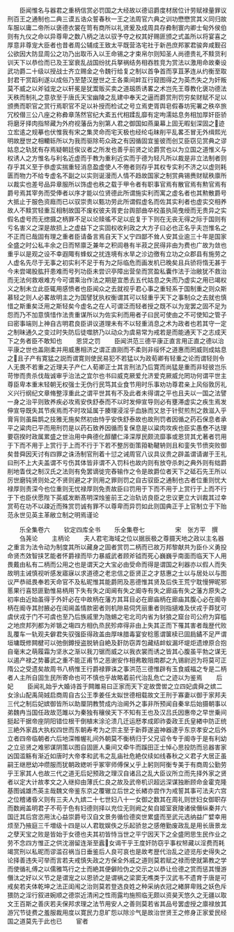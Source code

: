 <!-- { "loadSidebar": true } -->
　　臣闻惟名与器君之重柄信赏必罚国之大经故以德诏爵度材居位计劳赋禄量罪议刑百王之通制也二典三谟五诰众誓春秋一王之法周官六典之训功懋懋赏其义同归故车服以庸二帝所以褒德衣裳在笥有商所以礼贤爰及成周具存彜制寰内卿士甸外侯伯则有九仪之命以异尊卑之数八柄之法以驭予夺之权其好赐匪颁之式盖所以将宴喜之厚意非尊宠大臣者也昔者周公辅成王致太平既营洛宅社于新邑庶邦冢君骏奔咸觐召公欲因大防显周公之功乃出取币入以王命锡之才束帛尔则知圣人尚德贵礼不黩货利训天下以恭俭而已及王室衰乱战国纷扰兵拏祸结务相吞胜竞为赏法以激用命故秦设武功爵二十级以授战士齐立赐金之令魏行给复之制以首争首而享苴茅连从约衡至取封君干赏蹈利遂以成俗乃至楚汉歴世之王各乘间衅互行窥图得之为英杰失之为奸叛莫不威之以斧钺宠之以轩冕是犹鬻贩买卖之道刼质诱畧之术岂先王尊教化褒功德法天秩而制礼之意欤至于唐氏天宝幽陵之乱建中奉天之逼而爵赏刑罚穷矣财赋不足以颁赉而职官之赏行焉职官不足以补授而检试之号立焉吏胥舆皂假春坊宪署之秩卒旅冗校僣三公八座之称彜章荡然官纪大紊五代相蹂乱靡有定呴濡姑息务相加厚奸臣骄将磨牙择肉指帑藏为外府视藩岳为别第人君之御国如燕巢幕上固无暇刬深固之迹立宏逺之规摹也伏惟我有宋之集灵命而宅天极也经纶屯昧削平乱畧丕冒无外缉熙光明故歴世之相轥轹所以为我而驱除苟众政之有因循固宜鉴彼而创艾臣窃见赏典之谬姑息之轨犹有存焉疑朝廷俟议者之所发也善乎前贤之论爵赏也以为立国之道惟义与权诱人之方惟名与利名近虚而于教为重利近实而于德为轻凡所以裁是非立法制者则存乎其义至于叅虚实揣重轻消息盈虚使人不倦者则存乎其权专实利不济之以虚则耗匮而物力不给专虚名不副之以实则诞漫而人情不趋故国家之制赏典锡赉财赋秩廪所以裁实也差号品异章服所以饰虚也秩之载于甲令者有职事官焉有散官焉有勲官焉有爵号焉其宰务而受俸者以序才能以位贤德此所谓施实利而寓之虚名者也其勲散爵号大抵止于服色资廕而已以驭崇贵以甄功劳此所谓假虚名而佐其实利者也虚实交相养故人不黩赏轻重互相制故国不废权彼夫胥吏台舆部曲卒校虽执简曳绶而无贵异之实假名虚号而无揔摄之柄罪不足以论赎徭不足以庇复于下则在无丧无得之际于国则有亏名害义之深是故损上之虚益下之实固权收利政之大方子曰必也正名乎夫岂惟名之不正而已哉固有理之重者臣请备言焉自天下乂宁四鄙不耸人安其业逾三十年是国家全盛之时公私丰余之日而帑廪乏兼年之积闾巷有半菽之民得非由为费也广故为敛也重乎以是观之设不幸遐陬有蜂蚁之扰连境有水旱之沴边徼有立功之众郡县有施劳之人虚名先尽于无事之初实利不足于有为之际临危而画发机已晚矣且兵骄将惰无甚于今未尝竭股肱扞患难而号列功臣未尝识亭障出营垒而赏盈私囊作法于治敝犹不救治而无法何救艰难方今可谓乘治作法之期是宜悉去五代姑息之失而乃虚实之用已竭权义之制未立此臣辄用感愤者也臣闻众之去就视乎君心事之重轻系于国制重之则众斯慕轻之则人必畧故明主之为国譬犹执权衡谓其可以轻重乎天下之事制众之去就也慎惜之斯重矣泛用之斯轻矣今虚名之在人可谓泛而轻者授之既不以为宠罢之固不足为怨而乃不加意慎惜作法贵重谋所以为佐实利而用者子曰民可使由之不可使知之管子曰密事端则上神自古明君良臣讲议道理未有不以轻重消息之术为政者也若其守一定之制昧通久之变过时失防后徒噬脐乃以动众为虞易常为戒若是而能通天下之志成天下之务者臣不敢知也
　　恩贷之罚
　　臣闻洪范三德平康正直言用正直之德以治平康之世也盖刚柔并用威惠相济之谓正直刚而不柔则非绥怀之道惠而罔威则成姑息之且子产有寛猛之説而谓寛则使民易犯不若猛以为政荀卿有轻重之论而谓轻则令人无畏不若重之近理夫子产仁人荀卿正士其言刑法乃后寛而尚猛是重而非轻彼岂乐苛惨而贵杀伐哉诚审乎治法之宜尔也书曰威克厥爱允济爱克厥威允罔功何谓平世主尊臣卑本重末轻朝无权强士无伪行民笃其业食节用时乐事劝功尊君亲上风俗敦厉礼义兴行纲纪文章脩整淳重此之谓平世其有不及此者未得谓之平也且夫以一国之法譬一身之治平则致养疾必攻焉安佚舒泰而不以时发伸宣导则必有壅滞虚实之疾生焉发伸宣导既失其节疾焉而不时攻延属于腠理浸淫乎血脉而又怠于针熨煎剂之救滋入乎膏肓则虽扁鹊之技雅无施矣然初由恃乎安佚舒泰故也故刑罚者因循之药石保息者承平之粱肉已平而用刑罚是以药石致养因循而复保息是以粱肉攻疾也臣实愚憃不达理要窃揆时政属累盛之世治用中典德化醇醲仁泽深厚民颇流靡事或恩贷其尤著者罚用于下而不用于上赏行于上而不行于下若不整厉衘策箝勒鞬辀则且和銮失节偾突败御矣昔舜因天讨有四罪之诛汤制官刑着十愆之诫周官八议具议贵之辟盖谓请谳于王礼曰刑不上大夫盖谓不亏伤其体皆非谓不入罚科也故内则有放夺杀刺之典外则有绌爵削地眚伐之制汉氏之法则有免罢谪徙完舂输作之令是故爵位者天下之砥石先王所以厉世磨钝贤则处之不贤则避之才则用之罪则罚之自古驭臣之通制也古者位重则忧大禄厚则责深今也位重则无忧禄厚则免责故臣曰罚用于下而不用于上赏行于上而不行于下也臣伏愿陛下英威发断髙明深烛鉴前王之治轨访良臣之忠议更立大训裁其过幸赏苟在功不以疎近而殊赏罚诚有罪不以尊卑而异罚如此则国典正于上官制立于下贻范永世见英主革敝立制之明焉谨论











　　乐全集卷六
　　钦定四库全书
　　乐全集卷七　　　　　宋　张方平　撰
　　刍荛论
　　主柄论
　　夫人君宅海域之位以据辰极之尊摄天地之政以主名器之重言为法令动为制度其所以藏身之固者赏罚二柄而已故万邦黎献共为臣仆义勇投命贤杰效智挟艺能者怀爵禄而毕力暴威武者顾斧钺而死心巍巍乎南面而临天下人用畏戴由私有二柄而公用之也是谓天之大宝必由受命而得是谓国之利器亦以假人而失故明主诫慎视听感发寤寐以求道德之老忠信之臣贤正之才慈惠之士以与居处以与图议严恭祗畏奉若天命官不及私昵惟其能爵罔及恶德惟其贤及后佚王荒宁耽慢狎昵邪慝果行喜怒匪勤惟易柄用下失有失之闺阃有失之阍寺有失之廊庙有失之藩方原失之初率由近始虽得于外奸必在中故柄在藩方其耳目必在廊庙柄在廊庙其腹心必在阍寺柄在阍寺其肘腋必在闺阃盖情款密者则机隙易伺凭丽重者则指擿难及伏戎于莽犹可虞伏戎于门不可虞也至乃后族戚里为虺蜴之宅北司内省为豺狼之窟台司公府为穽槛之地庶邦列都为斧锧之塲四方相仇烝民殄瘁得非由上失其正而下罹其害者哉歴代败乱覆车一轨观夫僻君失驭强臣得政盖由厚味腊毒宴安稔慝谓箧椟已固扃鐍不足严谓垣墉既修闗楗可以弛倒鐏授盗脱辀自絶及姧防窃弄包藏结衅蚁漏坏堤炬遗燎原合抱自毫末之萌履霜为坚氷之渐以我刀锯而威之以我衣裳而诱之皆其心腹虽平勃之谋无以遏产禄之势蕃武之重不能正甫节之恶谢安作相弗敢阻南郡之九锡尉迥为将莫可正隋公之受遗矣故周书八柄惟王行爵禄罪诛之事洪范三德惟辟有玉食威福之专是二柄者人主所自固生民所寄命也可不慎也乎故略着前代治乱危亡之迹以为鉴焉
　　后妃
　　臣闻礼始乎大婚诗首于闗雎易曰正家而天下定故啻喾之立四妃虞舜之嫔二女涂山配禹简娀启商周自古公王季姜任太姒世德相载故文王刑于寡妻以御于家邦夫三代之制后妃嫔御皆所以助厘阴教赞成内治阃外之事非所预闻自秦芈后始摄朝事以弟魏冉当国任政故范雎以为秦独有穰侯天下不知有王也及汉吕氏因惠帝之早世乗间挺起干据帝座阴阳错位根干倒植末涂沦溃几迁运厯孝成即祚委政王氏皇緖中防正统三絶外家昌大执权四世而东朝寿考为之宗主至于新莽遂盗神器逮乎东京孝安之后外立者四帝临朝者六后地深帷幄礼间外朝莫不衡柄归于父兄诏令专于阍寺于是有利幼之立忌贤之难邪谋阴策以图自固匪人乗间又牵牛而蹊田正士悼心思投防而忌器害家凶国滥觞有渐近如唐时大帝孝和武韦之乱庙社危絶仅续如线春秋之义君子大居正虽嗣王继厯幼冲缵服而犹朝政緫听乎冢宰师傅保乂乎上躬则阿衡专美于有商周公勤劳乎王家其人也故三代之道无后妃预政之理汉自诸吕之乱大臣议所立而先择外家之贤者以定大计故孝文之入继抑由薄氏仁良之故及武帝机识超远深谋独断顾命金霍克隆基图诚雄杰英主哉魏文帝鉴东京之覆辙立后世之长緖亦尝作为戒誓其事可法夫六宫之位稽诸昏义则有三夫人九嫔二十七世妇八十一女御之数其在周礼则世妇女御职存而数阙盖明君子不苟于色有妇德则择以充位无则阙之矣自姬室衰陵诸侯僭纵秦并六国迁其后宫恣用汰心益崇爵号汉自文景务循俭德奕世累盛而至武元选纳益广嬖幸用烦至乃掖庭三千増级十四是以人君耽娱佚之乐起骄怠之感倦勤废政乱是用长唐景龙之孽天宝之败是皆始于女德也夫其初皆恃当世之平宁因天下之全盛罔思生民作业之劳不念四方惟正之供沈溺留连渐至蠧女谒干乎王度奸防窃乎事权帑藏以淫费而耗竭赏刑以私昵而谬滥召祸当日垂鉴后人良可哀也是故考歴代治乱之迹览彤史得失之论择善违失可举而言若夫戒慎失政之方保全外戚之道则莫若赋之禄而使就第教之学而使循礼傅之以儒雅笃行之士而絶其便僻险伪之交示之以恭让俭德之赏而惩其慢游僭汰之好以义节之是谓宠之以恩骄之是谓祸之梁窦无噍类于汉武韦不遗育于唐是可戒矣若夫体乾坤之法正闺闱之治则莫若登选良姓之种采纳衣冠之緖屏卑贱之妖色斥猥防之淫行叙进婉顺之德崇近清闲之性雨露均施照临无颇以资昊天悠久之无疆以取文王百斯之善庆若夫保邦求理之法节用安人之善则莫若省其品号罢虚授之廪禄放其游冗节徒费之羞服裁用度以寛民力息旷怨以除沴气是故治世贤王之修身正家爱民经国之道莫先于此也已
　　宦者
